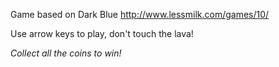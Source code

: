 Game based on Dark Blue 
http://www.lessmilk.com/games/10/

Use arrow keys to play, don't touch the lava!

*Collect all the coins to win!*
